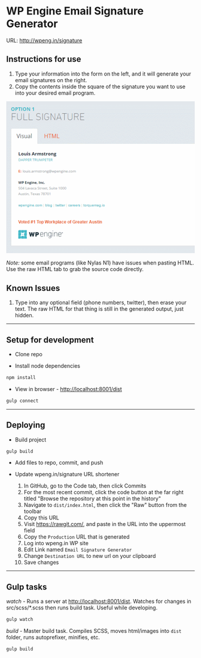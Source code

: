 # WP Engine Email Signature Generator

URL: http://wpeng.in/signature

## Instructions for use

1. Type your information into the form on the left, and it will generate your email signatures on the right.
1. Copy the contents inside the square of the signature you want to use into your desired email program.

![Instructional GIF](https://raw.githubusercontent.com/hello-jason/wpe-email-signature-generator/master/src/images/WP-GIF-CopyEmailSignature-v01.gif)

*Note:* some email programs (like Nylas N1) have issues when pasting HTML. Use the raw HTML tab to grab the source code directly.

## Known Issues

1. Type into any optional field (phone numbers, twitter), then erase your text. The raw HTML for that thing is still in the generated output, just hidden.

---

## Setup for development

* Clone repo

* Install node dependencies

```bash
npm install
```

* View in browser - [http://localhost:8001/dist](http://localhost:8001/dist)

```bash
gulp connect
```

---

## Deploying

* Build project

```bash
gulp build
```

* Add files to repo, commit, and push

* Update wpeng.in/signature URL shortener
  1. In GitHub, go to the Code tab, then click Commits
  1. For the most recent commit, click the code button at the far right titled "Browse the repository at this point in the history"
  1. Navigate to `dist/index.html`, then click the "Raw" button from the toolbar
  1. Copy this URL
  1. Visit https://rawgit.com/, and paste in the URL into the uppermost field
  1. Copy the `Production` URL that is generated
  1. Log into wpeng.in WP site
  1. Edit Link named `Email Signature Generator`
  1. Change `Destination URL` to new url on your clipboard
  1. Save changes

---

## Gulp tasks

*watch* - Runs a server at [http://localhost:8001/dist](http://localhost:8001/dist). Watches for changes in src/scss/*.scss then runs build task. Useful while developing.

```bash
gulp watch
```

*build* - Master build task. Compiles SCSS, moves html/images into `dist` folder, runs autoprefixer, minifies, etc.

```bash
gulp build
```
